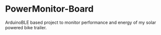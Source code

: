 # PowerMonitor-Board
ArduinoBLE based project to monitor performance and energy of my solar powered bike trailer.
